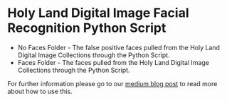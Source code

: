 # Holy Land Digital Image Facial Recognition Python Script

- No Faces Folder - The false positive faces pulled from the Holy Land Digital Image Collections through the Python Script.
- Faces Folder - The faces pulled from the Holy Land Digital Image Collections through the Python Script.

For further information please go to our [medium blog post](https://medium.com/@judaicadh/facial-recognition-and-holy-land-images-292e689657fe) to read more about how to use this. 




